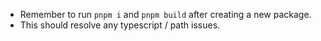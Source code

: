 - Remember to run `pnpm i` and `pnpm build` after creating a new package.
- This should resolve any typescript / path issues.
